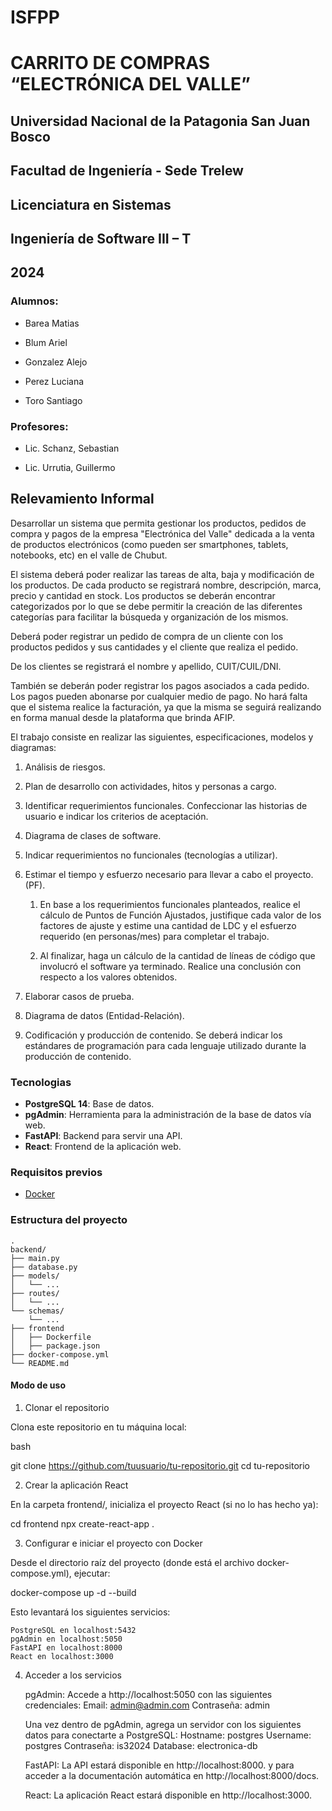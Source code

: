 # ISFPP

  

# CARRITO DE COMPRAS “ELECTRÓNICA DEL VALLE”

  

## Universidad Nacional de la Patagonia San Juan Bosco

## Facultad de Ingeniería - Sede Trelew

## Licenciatura en Sistemas

## Ingeniería de Software III – T

  

## 2024

  

### Alumnos:

* Barea Matias

* Blum Ariel

* Gonzalez Alejo

* Perez Luciana

* Toro Santiago

  

### Profesores:

* Lic. Schanz, Sebastian

* Lic. Urrutia, Guillermo


## Relevamiento Informal

Desarrollar un sistema que permita gestionar los productos, pedidos de compra y  pagos de la empresa "Electrónica del Valle" dedicada a la venta de productos electrónicos (como pueden ser smartphones, tablets, notebooks, etc) en el valle de Chubut.

El sistema deberá poder realizar las tareas de alta, baja y modificación de los productos. De cada producto se registrará nombre, descripción, marca, precio y cantidad en stock. Los productos se deberán encontrar categorizados por lo que se debe permitir la creación de las diferentes categorías para facilitar la búsqueda y organización de los mismos.

Deberá poder registrar un pedido de compra de un cliente con los productos pedidos y sus cantidades y el cliente que realiza el pedido.

De los clientes se registrará el nombre y apellido, CUIT/CUIL/DNI.

También se deberán poder registrar los pagos asociados a cada pedido. Los pagos pueden abonarse por cualquier medio de pago. No hará falta que el sistema realice la facturación, ya que la misma se seguirá realizando en forma manual desde la plataforma que brinda AFIP.

El trabajo consiste en realizar las siguientes, especificaciones, modelos y diagramas:

1.  Análisis de riesgos.
    
2.  Plan de desarrollo con actividades, hitos y personas a cargo.
    
3.  Identificar requerimientos funcionales. Confeccionar las historias de usuario e indicar los criterios de aceptación.
    
4.  Diagrama de clases de software.
    
5.  Indicar requerimientos no funcionales (tecnologías a utilizar).
    
6.  Estimar el tiempo y esfuerzo necesario para llevar a cabo el proyecto. (PF).
    

	1.  En base a los requerimientos funcionales planteados, realice el cálculo de Puntos de Función Ajustados, justifique cada valor de los factores de ajuste y estime una cantidad de LDC y el esfuerzo requerido (en personas/mes) para completar el trabajo.
    
	2.  Al finalizar, haga un cálculo de la cantidad de líneas de código que involucró el software ya terminado. Realice una conclusión con respecto a los valores obtenidos.
    

7.  Elaborar casos de prueba.
    
8.  Diagrama de datos (Entidad-Relación).
    
9.  Codificación y producción de contenido. Se deberá indicar los estándares de programación para cada lenguaje utilizado durante la producción de contenido.


### Tecnologias


- **PostgreSQL 14**: Base de datos.
- **pgAdmin**: Herramienta para la administración de la base de datos vía web.
- **FastAPI**: Backend para servir una API.
- **React**: Frontend de la aplicación web.

### Requisitos previos

- [Docker](https://www.docker.com/get-started)

### Estructura del proyecto

```plaintext
.
backend/
├── main.py
├── database.py            
├── models/
│   └── ... 
├── routes/
│   └── ...
└── schemas/
    └── ...   
├── frontend
│   ├── Dockerfile
│   ├── package.json
├── docker-compose.yml
└── README.md
```
#### Modo de uso 


1. Clonar el repositorio

Clona este repositorio en tu máquina local:

bash

git clone https://github.com/tuusuario/tu-repositorio.git
cd tu-repositorio

2. Crear la aplicación React

En la carpeta frontend/, inicializa el proyecto React (si no lo has hecho ya):

cd frontend
npx create-react-app .

3. Configurar e iniciar el proyecto con Docker

Desde el directorio raíz del proyecto (donde está el archivo docker-compose.yml), ejecutar:

docker-compose up -d --build

Esto levantará los siguientes servicios:

    PostgreSQL en localhost:5432
    pgAdmin en localhost:5050
    FastAPI en localhost:8000
    React en localhost:3000

4. Acceder a los servicios

    pgAdmin: Accede a http://localhost:5050 con las siguientes credenciales:
        Email: admin@admin.com
        Contraseña: admin

    Una vez dentro de pgAdmin, agrega un servidor con los siguientes datos para conectarte a PostgreSQL:
        Hostname: postgres
        Username: postgres
        Contraseña: is32024
        Database: electronica-db

    FastAPI: La API estará disponible en http://localhost:8000.
	y para acceder a la documentación automática en http://localhost:8000/docs.

    React: La aplicación React estará disponible en http://localhost:3000.